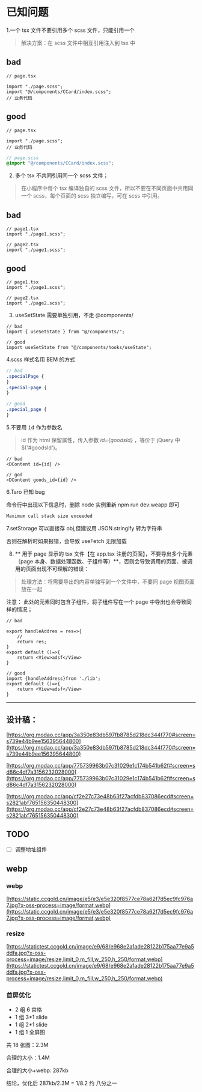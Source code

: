# 已知问题

1.一个 tsx 文件不要引用多个 scss 文件，只能引用一个

> 解决方案：在 scss 文件中相互引用注入到 tsx 中

## bad

```tsx
// page.tsx

import "./page.scss";
import "@/components/CCard/index.scss";
// 业务代码
```

## good

```tsx
// page.tsx

import "./page.scss";
// 业务代码
```

```scss
// page.scss
@import "@/components/CCard/index.scss";
```

2. 多个 tsx 不共同引用同一个 scss 文件；

> 在小程序中每个 tsx 编译独自的 scss 文件，所以不要在不同页面中共用同一个 scss，每个页面的 scss 独立编写，可在 scss 中引用。

## bad

```tsx
// page1.tsx
import "./page1.scss";

// page2.tsx
import "./page1.scss";
```

## good

```tsx
// page1.tsx
import "./page1.scss";

// page2.tsx
import "./page2.scss";
```

3. useSetState 需要单独引用，不走 @components/

```tsx
// bad
import { useSetState } from "@/components/";

// good
import useSetState from "@/components/hooks/useState";
```

4.scss 样式名用 BEM 的方式

```scss
// bad
.specialPage {
}
.special-page {
}

// good
.special_page {
}
```

5.不要用 <kbd>id</kbd> 作为参数名

> id 作为 html 保留属性，传入参数 _id={goodsId}_ ，等价于 jQuery 中 \$('#goodsId')。

```tsx
// bad
<DContent id={id} />

// god
<DContent goods_id={id} />
```

6.Taro 已知 bug

命令行中出现以下信息时，删除 node 实例重新 npm run dev:weapp 即可

```bash
Maximum call stack size exceeded
```

7.setStorage 可以直接存 obj,但建议用 JSON.stringify 转为字符串

否则在解析时如果报错，会导致 useFetch 无限加载

8. ** 用于 page 显示的 tsx 文件【在 app.tsx 注册的页面】，不要导出多个元素（page 本身、数据处理函数、子组件等）**，否则会导致调用的页面、被调用的页面出现不可理解的错误：

> 处理方法：将需要导出的内容单独写到一个文件中，不要同 page 视图页面放在一起

注意： 此处的元素同时包含子组件，将子组件写在一个 page 中导出也会导致同样的情况；

```tsx
// bad

export handleAddres = res=>{
    //
    return res;
}
export default ()=>{
    return <View>adsf</View>
}

// good
import {handleAddress}from './lib';
export default ()=>{
    return <View>adsf</View>
}

```

---

## 设计稿：

[https://org.modao.cc/app/3a350e83db597fb8785d218dc344f770#screen=s739e44b9ee156395644800](https://org.modao.cc/app/3a350e83db597fb8785d218dc344f770#screen=s739e44b9ee156395644800)

[https://org.modao.cc/app/775739963b07c31029e1c174b541b62f#screen=sd86c4df7a3156232028000](https://org.modao.cc/app/775739963b07c31029e1c174b541b62f#screen=sd86c4df7a3156232028000)

[https://org.modao.cc/app/cf2e27c73e48b63f27acfdb837086ecd#screen=s2821abf765156350448300](https://org.modao.cc/app/cf2e27c73e48b63f27acfdb837086ecd#screen=s2821abf765156350448300)

## TODO

- [ ] 调整地址组件

## webp

### webp

[https://static.ccgold.cn/image/e5/e3/e5e320f8577ce78a62f7d5ec9fc976a7.jpg?x-oss-process=image/format,webp](https://static.ccgold.cn/image/e5/e3/e5e320f8577ce78a62f7d5ec9fc976a7.jpg?x-oss-process=image/format,webp)

### resize

[https://statictest.ccgold.cn/image/e9/68/e968e2a1ade28122b175aa77e9a5ddfa.jpg?x-oss-process=image/resize,limit_0,m_fill,w_250,h_250/format,webp](https://statictest.ccgold.cn/image/e9/68/e968e2a1ade28122b175aa77e9a5ddfa.jpg?x-oss-process=image/resize,limit_0,m_fill,w_250,h_250/format,webp)

### 首屏优化

- 2 组 6 宫格
- 1 组 3\*1 slide
- 1 组 2\*1 slide
- 1 组 1 全屏图

共 18 张图：2.3M

合理的大小：1.4M

合理的大小+webp: 287kb

结论，优化后 287kb/2.3M = 1/8.2 约 八分之一
